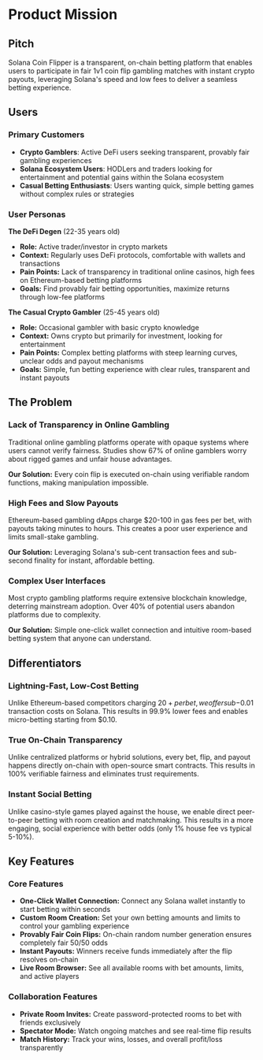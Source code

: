 # Product Mission

## Pitch

Solana Coin Flipper is a transparent, on-chain betting platform that enables users to participate in fair 1v1 coin flip gambling matches with instant crypto payouts, leveraging Solana's speed and low fees to deliver a seamless betting experience.

## Users

### Primary Customers

- **Crypto Gamblers**: Active DeFi users seeking transparent, provably fair gambling experiences
- **Solana Ecosystem Users**: HODLers and traders looking for entertainment and potential gains within the Solana ecosystem
- **Casual Betting Enthusiasts**: Users wanting quick, simple betting games without complex rules or strategies

### User Personas

**The DeFi Degen** (22-35 years old)
- **Role:** Active trader/investor in crypto markets
- **Context:** Regularly uses DeFi protocols, comfortable with wallets and transactions
- **Pain Points:** Lack of transparency in traditional online casinos, high fees on Ethereum-based betting platforms
- **Goals:** Find provably fair betting opportunities, maximize returns through low-fee platforms

**The Casual Crypto Gambler** (25-45 years old)
- **Role:** Occasional gambler with basic crypto knowledge
- **Context:** Owns crypto but primarily for investment, looking for entertainment
- **Pain Points:** Complex betting platforms with steep learning curves, unclear odds and payout mechanisms
- **Goals:** Simple, fun betting experience with clear rules, transparent and instant payouts

## The Problem

### Lack of Transparency in Online Gambling

Traditional online gambling platforms operate with opaque systems where users cannot verify fairness. Studies show 67% of online gamblers worry about rigged games and unfair house advantages.

**Our Solution:** Every coin flip is executed on-chain using verifiable random functions, making manipulation impossible.

### High Fees and Slow Payouts

Ethereum-based gambling dApps charge $20-100 in gas fees per bet, with payouts taking minutes to hours. This creates a poor user experience and limits small-stake gambling.

**Our Solution:** Leveraging Solana's sub-cent transaction fees and sub-second finality for instant, affordable betting.

### Complex User Interfaces

Most crypto gambling platforms require extensive blockchain knowledge, deterring mainstream adoption. Over 40% of potential users abandon platforms due to complexity.

**Our Solution:** Simple one-click wallet connection and intuitive room-based betting system that anyone can understand.

## Differentiators

### Lightning-Fast, Low-Cost Betting

Unlike Ethereum-based competitors charging $20+ per bet, we offer sub-$0.01 transaction costs on Solana. This results in 99.9% lower fees and enables micro-betting starting from $0.10.

### True On-Chain Transparency

Unlike centralized platforms or hybrid solutions, every bet, flip, and payout happens directly on-chain with open-source smart contracts. This results in 100% verifiable fairness and eliminates trust requirements.

### Instant Social Betting

Unlike casino-style games played against the house, we enable direct peer-to-peer betting with room creation and matchmaking. This results in a more engaging, social experience with better odds (only 1% house fee vs typical 5-10%).

## Key Features

### Core Features

- **One-Click Wallet Connection:** Connect any Solana wallet instantly to start betting within seconds
- **Custom Room Creation:** Set your own betting amounts and limits to control your gambling experience
- **Provably Fair Coin Flips:** On-chain random number generation ensures completely fair 50/50 odds
- **Instant Payouts:** Winners receive funds immediately after the flip resolves on-chain
- **Live Room Browser:** See all available rooms with bet amounts, limits, and active players

### Collaboration Features

- **Private Room Invites:** Create password-protected rooms to bet with friends exclusively
- **Spectator Mode:** Watch ongoing matches and see real-time flip results
- **Match History:** Track your wins, losses, and overall profit/loss transparently
